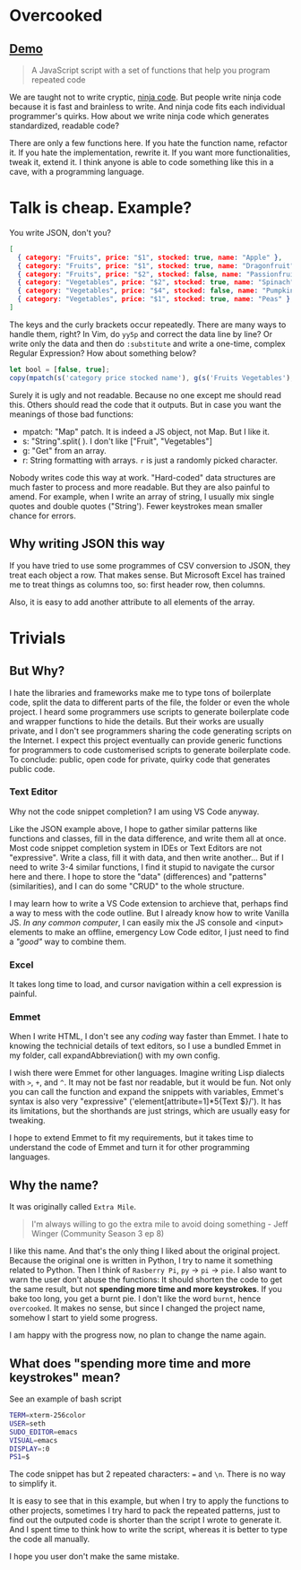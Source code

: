 # Overcooked
## [Demo](Demo.md)
> A JavaScript script with a set of functions that help you program repeated code

We are taught not to write cryptic, [ninja code](https://javascript.info/ninja-code). But people write ninja code because it is fast and brainless to write. And ninja code fits each individual programmer's quirks. How about we write ninja code which generates standardized, readable code?  

There are only a few functions here. If you hate the function name, refactor it. If you hate the implementation, rewrite it. If you want more functionalities, tweak it, extend it. I think anyone is able to code something like this in a cave, with a programming language.  

# Talk is cheap. Example?

You write JSON, don't you?

```json
[
  { category: "Fruits", price: "$1", stocked: true, name: "Apple" },
  { category: "Fruits", price: "$1", stocked: true, name: "Dragonfruit" },
  { category: "Fruits", price: "$2", stocked: false, name: "Passionfruit" },
  { category: "Vegetables", price: "$2", stocked: true, name: "Spinach" },
  { category: "Vegetables", price: "$4", stocked: false, name: "Pumpkin" },
  { category: "Vegetables", price: "$1", stocked: true, name: "Peas" },
]
```

The keys and the curly brackets occur repeatedly. There are many ways to handle them, right? In Vim, do `yy5p` and correct the data line by line? Or write only the data and then do `:substitute` and write a one-time, complex Regular Expression? How about something below? 

```javascript
let bool = [false, true];
copy(mpatch(s('category price stocked name'), g(s('Fruits Vegetables'), 0,0,0,1,1,1), r('$',[1,1,2,2,4,1]), g(bool, 1,1,0,1,0,1), s('Apple Dragonfruit Passionfruit Spinach Pumpkin Peas')))
```

Surely it is ugly and not readable. Because no one except me should read this. Others should read the code that it outputs. But in case you want the meanings of those bad functions: 

- mpatch: "Map" patch. It is indeed a JS object, not Map. But I like it. 
- s: "String".split( ). I don't like ["Fruit", "Vegetables"]
- g: "Get" from an array. 
- r: String formatting with arrays. `r` is just a randomly picked character. 

Nobody writes code this way at work. "Hard-coded" data structures are much faster to process and more readable. But they are also painful to amend. For example, when I write an array of string, I usually mix single quotes and double quotes ("String'). Fewer keystrokes mean smaller chance for errors.  

## Why writing JSON this way
If you have tried to use some programmes of CSV conversion to JSON, they treat each object a row. That makes sense. But Microsoft Excel has trained me to treat things as columns too, so: first header row, then columns.  

Also, it is easy to add another attribute to all elements of the array.  

# Trivials
## But Why?
I hate the libraries and frameworks make me to type tons of boilerplate code, split the data to different parts of the file, the folder or even the whole project. I heard some programmers use scripts to generate boilerplate code and wrapper functions to hide the details. But their works are usually private, and I don't see programmers sharing the code generating scripts on the Internet. I expect this project eventually can provide generic functions for programmers to code customerised scripts to generate boilerplate code. To conclude: public, open code for private, quirky code that generates public code. 

### Text Editor
Why not the code snippet completion? I am using VS Code anyway. 

Like the JSON example above, I hope to gather similar patterns like functions and classes, fill in the data difference, and write them all at once. Most code snippet completion system in IDEs or Text Editors are not "expressive". Write a class, fill it with data, and then write another... But if I need to write 3-4 similar functions, I find it stupid to navigate the cursor here and there. I hope to store the "data" (differences) and "patterns" (similarities), and I can do some "CRUD" to the whole structure.

I may learn how to write a VS Code extension to archieve that, perhaps find a way to mess with the code outline. But I already know how to write Vanilla JS. *In any common computer*, I can easily mix the JS console and \<input\> elements to make an offline, emergency Low Code editor, I just need to find a *"good"* way to combine them. 

### Excel
It takes long time to load, and cursor navigation within a cell expression is painful. 

### Emmet
When I write HTML, I don't see any *coding* way faster than Emmet. I hate to knowing the technicial details of text editors, so I use a bundled Emmet in my folder, call expandAbbreviation() with my own config. 

I wish there were Emmet for other languages. Imagine writing Lisp dialects with `>`, `+`, and `^`. It may not be fast nor readable, but it would be fun. Not only you can call the function and expand the snippets with variables, Emmet's syntax is also very "expressive" ('element[attribute=1]*5{Text $}/'). It has its limitations, but the shorthands are just strings, which are usually easy for tweaking. 

I hope to extend Emmet to fit my requirements, but it takes time to understand the code of Emmet and turn it for other programming languages. 

## Why the name?
It was originally called `Extra Mile`. 
> I'm always willing to go the extra mile to avoid doing something - Jeff Winger (Community Season 3 ep 8)

I like this name. And that's the only thing I liked about the original project. Because the original one is written in Python, I try to name it something related to Python. Then I think of `Rasberry Pi`, `py` -> `pi` -> `pie`. I also want to warn the user don't abuse the functions: It should shorten the code to get the same result, but not **spending more time and more keystrokes**. If you bake too long, you get a burnt pie. I don't like the word `burnt`, hence `overcooked`. It makes no sense, but since I changed the project name, somehow I start to yield some progress.  

I am happy with the progress now, no plan to change the name again.  

## What does "spending more time and more keystrokes" mean?
See an example of bash script
```bash
TERM=xterm-256color
USER=seth
SUDO_EDITOR=emacs
VISUAL=emacs
DISPLAY=:0
PS1=$
```

The code snippet has but 2 repeated characters: `=` and `\n`. There is no way to simplify it.  

It is easy to see that in this example, but when I try to apply the functions to other projects, sometimes I try hard to pack the repeated patterns, just to find out the outputed code is shorter than the script I wrote to generate it. And I spent time to think how to write the script, whereas it is better to type the code all manually.  

I hope you user don't make the same mistake. 